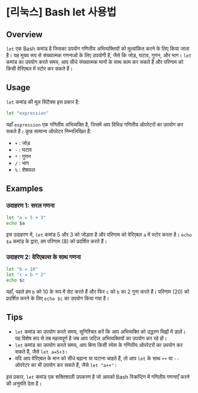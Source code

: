 # [리눅스] Bash let 사용법

## Overview
`let` एक Bash कमांड है जिसका उपयोग गणितीय अभिव्यक्तियों को मूल्यांकित करने के लिए किया जाता है। यह मुख्य रूप से संख्यात्मक गणनाओं के लिए उपयोगी है, जैसे कि जोड़, घटाव, गुणन, और भाग। `let` कमांड का उपयोग करते समय, आप सीधे संख्यात्मक मानों के साथ काम कर सकते हैं और परिणाम को किसी वेरिएबल में स्टोर कर सकते हैं।

## Usage
`let` कमांड की मूल सिंटैक्स इस प्रकार है:

```bash
let "expression"
```

यहाँ `expression` एक गणितीय अभिव्यक्ति है, जिसमें आप विभिन्न गणितीय ऑपरेटरों का उपयोग कर सकते हैं। कुछ सामान्य ऑपरेटर निम्नलिखित हैं:

- `+` : जोड़
- `-` : घटाव
- `*` : गुणन
- `/` : भाग
- `%` : शेषफल

## Examples
### उदाहरण 1: सरल गणना
```bash
let "a = 5 + 3"
echo $a
```
इस उदाहरण में, `let` कमांड 5 और 3 को जोड़ता है और परिणाम को वेरिएबल `a` में स्टोर करता है। `echo $a` कमांड के द्वारा, हम परिणाम (8) को प्रदर्शित करते हैं।

### उदाहरण 2: वेरिएबल्स के साथ गणना
```bash
let "b = 10"
let "c = b * 2"
echo $c
```
यहाँ, पहले हम `b` को 10 के रूप में सेट करते हैं और फिर `c` को `b` का 2 गुना करते हैं। परिणाम (20) को प्रदर्शित करने के लिए `echo $c` का उपयोग किया गया है।

## Tips
- `let` कमांड का उपयोग करते समय, सुनिश्चित करें कि आप अभिव्यक्ति को उद्धरण चिह्नों में डालें। यह विशेष रूप से तब महत्वपूर्ण है जब आप जटिल अभिव्यक्तियों का उपयोग कर रहे हों।
- `let` कमांड का उपयोग करते समय, आप बिना किसी स्पेस के गणितीय ऑपरेटरों का उपयोग कर सकते हैं, जैसे `let a=5+3`।
- यदि आप वेरिएबल के मान को सीधे बढ़ाना या घटाना चाहते हैं, तो आप `let` के साथ `++` या `--` ऑपरेटर का भी उपयोग कर सकते हैं, जैसे `let "a++"`। 

इस प्रकार, `let` कमांड एक शक्तिशाली उपकरण है जो आपको Bash स्क्रिप्टिंग में गणितीय गणनाएँ करने की अनुमति देता है।